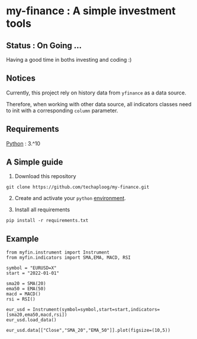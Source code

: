 # my-finance : A simple investment tools

## Status : On Going ...
Having a good time in boths investing and coding :)

## Notices
Currently, this project rely on history data from `yfinance` as a data source.

Therefore, when working with other data source, all indicators classes need to init with a corresponding `column` parameter.

## Requirements
[Python](https://www.python.org/downloads/) : 3.^10

## A Simple guide
1. Download this repository 
```
git clone https://github.com/techaploog/my-finance.git
```

2. Create and activate your `python` [environment](https://docs.python.org/3/library/venv.html).

3. Install all requirements
```
pip install -r requirements.txt
```

## Example
```
from myfin.instrument import Instrument
from myfin.indicators import SMA,EMA, MACD, RSI

symbol = "EURUSD=X"
start = "2022-01-01"

sma20 = SMA(20)
ema50 = EMA(50)
macd = MACD()
rsi = RSI()

eur_usd = Instrument(symbol=symbol,start=start,indicators=[sma20,ema50,macd,rsi])
eur_usd.load_data()

eur_usd.data[["Close","SMA_20","EMA_50"]].plot(figsize=(10,5))
```

